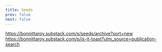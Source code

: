 ```yaml
---
title: Seeds
prev: false
next: false
---
```


https://bonnittaroy.substack.com/s/seeds/archive?sort=new
https://bonnittaroy.substack.com/p/is-it-toast?utm_source=publication-search
